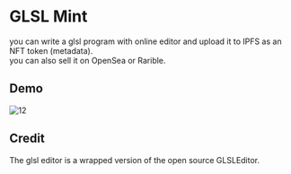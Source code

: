 # GLSL Mint

you can write a glsl program with online editor and upload it to IPFS as an NFT token (metadata).   
you can also sell it on OpenSea or Rarible.

## Demo
![12](https://user-images.githubusercontent.com/3281804/126088669-20f22c38-6333-40ed-adfa-fa11912a549c.gif)

## Credit
The glsl editor is a wrapped version of the open source GLSLEditor.
